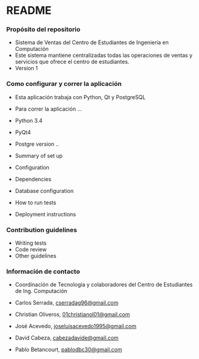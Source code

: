 # README #

### Propósito del repositorio ###

* Sistema de Ventas del Centro de Estudiantes de Ingeniería en Computación
* Este sistema mantiene centralizadas todas las operaciones de ventas y servicios que ofrece el centro de estudiantes.
* Version 1

### Como configurar y correr la aplicación ###

* Esta aplicación trabaja con Python, Qt y PostgreSQL
* Para correr la aplicación ...
* Python 3.4
* PyQt4
* Postgre version ..

* Summary of set up
* Configuration
* Dependencies
* Database configuration
* How to run tests
* Deployment instructions

### Contribution guidelines ###

* Writing tests
* Code review
* Other guidelines

### Información de contacto ###

* Coordinación de Tecnología y colaboradores del Centro de Estudiantes de Ing. Computación

* Carlos Serrada, cserradag96@gmail.com
* Christian Oliveros, 01christianol01@gmail.com
* José Acevedo, joseluisacevedo1995@gmail.com
* David Cabeza, cabezadavide@gmail.com
* Pablo Betancourt, pablodbc30@gmail.com